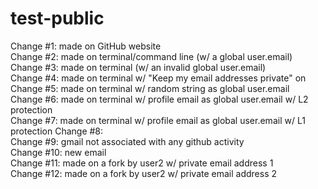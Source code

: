 # test-public

Change #1: made on GitHub website  
Change #2: made on terminal/command line (w/ a global user.email)  
Change #3: made on terminal (w/ an invalid global user.email)  
Change #4: made on terminal w/ "Keep my email addresses private" on  
Change #5: made on terminal w/ random string as global user.email  
Change #6: made on terminal w/ profile email as global user.email w/ L2 protection  
Change #7: made on terminal w/ profile email as global user.email w/ L1 protection
Change #8:  
Change #9: gmail not associated with any github activity  
Change #10: new email  
Change #11: made on a fork by user2 w/ private email address 1  
Change #12: made on a fork by user2 w/ private email address 2  

